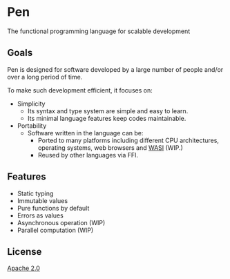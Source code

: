# Pen

The functional programming language for scalable development

## Goals

Pen is designed for software developed by a large number of people and/or over a long period of time.

To make such development efficient, it focuses on:

- Simplicity
  - Its syntax and type system are simple and easy to learn.
  - Its minimal language features keep codes maintainable.
- Portability
  - Software written in the language can be:
    - Ported to many platforms including different CPU architectures,
      operating systems, web browsers and [WASI](https://wasi.dev/) (WIP.)
    - Reused by other languages via FFI.

## Features

- Static typing
- Immutable values
- Pure functions by default
- Errors as values
- Asynchronous operation (WIP)
- Parallel computation (WIP)

## License

[Apache 2.0](https://github.com/pen-lang/pen/blob/main/LICENSE)
